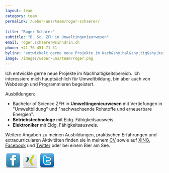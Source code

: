 ```yaml
---
layout: team
category: team
permalink: /ueber-uns/team/roger-schaerer/

title: "Roger Schärer"
subtitle: "B. Sc. ZFH in Umweltingenieurwesen"
email: roger.schaerer@sinndrin.ch
phone: +41 76 451 71 31
byline: "entwickelt gerne neue Projekte im Nach&shy;hal&shy;tig&shy;keits&shy;be&shy;reich. Er interessiert sich hauptsächlich für Umweltbildung, ist aber auch von Webdesign und Programmieren begeistert."
image: /images/ueber-uns/team/roger.png
---
```

Ich entwickle gerne neue Projekte im Nach&shy;hal&shy;tig&shy;keits&shy;be&shy;reich. Ich interessiere mich hauptsächlich für Umweltbildung, bin aber auch von Webdesign und Programmieren begeistert.

Ausbildungen:

- Bachelor of Science ZFH in **Umweltingenieurwesen** mit Vertiefungen in "Umweltbildung" und "nachwachsende Rohstoffe und erneuerbare Energien".
- **Betriebstechnologe** mit Eidg. Fähigkeitsausweis.
- **Elektroniker** mit Eidg. Fähigkeitsausweis.

Weitere Angaben zu meinen Ausbildungen, praktischen Erfahrungen und extracurricularen Aktivitäten finden sie in meinem [CV](/assets/files/Schaerer_Roger_CV.pdf) sowie auf [XING](https://www.xing.com/profile/Roger_Schaerer3), [Facebook](https://www.facebook.com/uruch) und [Twitter](https://twitter.com/uru_ch) oder bei einem Bier am See.

<p><a href="https://www.facebook.com/uruch" target="_blank" rel="me"><img src="/images/design/contact-icons/icon-facebook.png" alt="Roger Schärer auf Facebook" height="50" width="50"></a> <a href="https://www.xing.com/profile/Roger_Schaerer3" target="_blank" rel="me"><img src="/images/design/contact-icons/icon-xing.png" alt="Roger Schärer auf Xing" height="50" width="50"></a> <a href="https://twitter.com/uru_ch" target="_blank" rel="me"><img src="/images/design/contact-icons/icon-twitter.png" alt="Roger Schärer auf Twitter" height="50" width="50"></a></p>